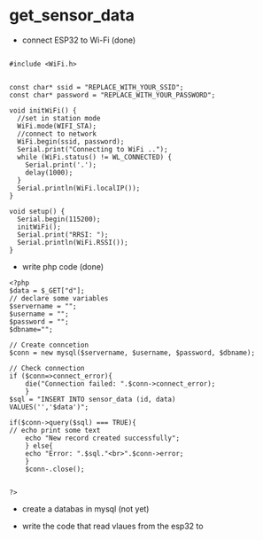 # get_sensor_data

- connect ESP32 to Wi-Fi (done)

```

#include <WiFi.h>


const char* ssid = "REPLACE_WITH_YOUR_SSID";
const char* password = "REPLACE_WITH_YOUR_PASSWORD";

void initWiFi() {
  //set in station mode
  WiFi.mode(WIFI_STA);
  //connect to network
  WiFi.begin(ssid, password);
  Serial.print("Connecting to WiFi ..");
  while (WiFi.status() != WL_CONNECTED) {
    Serial.print('.');
    delay(1000);
  }
  Serial.println(WiFi.localIP());
}

void setup() {
  Serial.begin(115200);
  initWiFi();
  Serial.print("RRSI: ");
  Serial.println(WiFi.RSSI());
}
``` 

- write php code (done)

```
<?php
$data = $_GET["d"];
// declare some variables 
$servername = "";
$username = "";
$password = "";
$dbname="";

// Create conncetion 
$conn = new mysql($servername, $username, $password, $dbname);

// Check connection 
if ($conn=>connect_error){
	die("Connection failed: ".$conn->connect_error);
	}
$sql = "INSERT INTO sensor_data (id, data)
VALUES('','$data')";

if($conn->query($sql) === TRUE){
// echo print some text 
	echo "New record created successfully";
	} else{
	echo "Error: ".$sql."<br>".$conn->error;
	}
	$conn-.close();
	

?>

``` 

- create a databas in mysql (not yet)

- write the code that read vlaues from the esp32 to 
